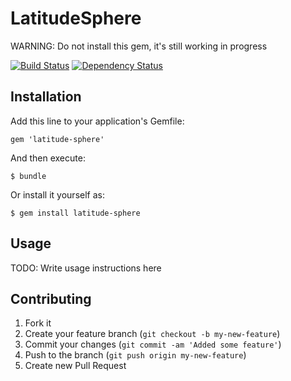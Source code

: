 
# LatitudeSphere
WARNING: Do not install this gem, it's still working in progress

[![Build Status](https://secure.travis-ci.org/activars/latitude-sphere.png)](http://travis-ci.org/activars/latitude-sphere)
[![Dependency Status](https://gemnasium.com/activars/latitude-sphere.png)](https://gemnasium.com/activars/latitude-sphere)



## Installation

Add this line to your application's Gemfile:

    gem 'latitude-sphere'

And then execute:

    $ bundle

Or install it yourself as:

    $ gem install latitude-sphere

## Usage

TODO: Write usage instructions here

## Contributing

1. Fork it
2. Create your feature branch (`git checkout -b my-new-feature`)
3. Commit your changes (`git commit -am 'Added some feature'`)
4. Push to the branch (`git push origin my-new-feature`)
5. Create new Pull Request
